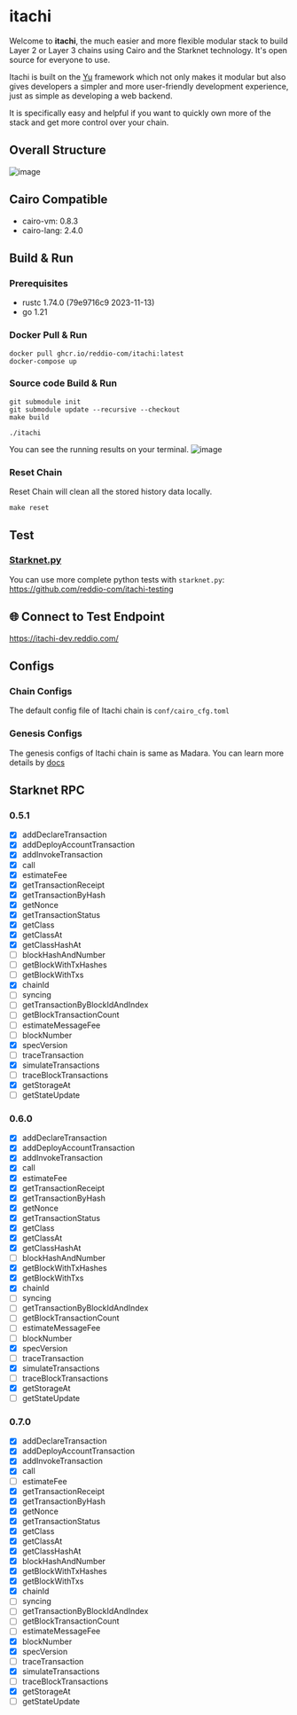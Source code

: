 # itachi

Welcome to **itachi**, the much easier and more flexible modular stack to build Layer 2 or Layer 3 chains using Cairo and the Starknet technology.
It's open source for everyone to use.

Itachi is built on the [Yu](https://github.com/yu-org/yu) framework which not only makes it modular but also gives developers
a simpler and more user-friendly development experience, just as simple as developing a web backend.

It is specifically easy and helpful if you want to quickly own more of the stack and get more control over your chain.

## Overall Structure

![image](docs/images/itachi_arch.png)

## Cairo Compatible

- cairo-vm: 0.8.3
- cairo-lang: 2.4.0

## Build & Run

### Prerequisites

- rustc 1.74.0 (79e9716c9 2023-11-13)
- go 1.21

### Docker Pull & Run

```shell
docker pull ghcr.io/reddio-com/itachi:latest
docker-compose up
```

### Source code Build & Run

```shell
git submodule init
git submodule update --recursive --checkout
make build

./itachi
```

You can see the running results on your terminal.
![image](docs/images/itachi_running.jpg)

### Reset Chain

Reset Chain will clean all the stored history data locally.

```shell
make reset
```

## Test

### [Starknet.py](https://github.com/software-mansion/starknet.py)

You can use more complete python tests with `starknet.py`: https://github.com/reddio-com/itachi-testing

## 🌐 Connect to Test Endpoint

https://itachi-dev.reddio.com/

## Configs

### Chain Configs

The default config file of Itachi chain is `conf/cairo_cfg.toml`

### Genesis Configs

The genesis configs of Itachi chain is same as Madara. You can learn more details by [docs](docs/genesis.md)

## Starknet RPC

### 0.5.1

- [x] addDeclareTransaction
- [x] addDeployAccountTransaction
- [x] addInvokeTransaction
- [x] call
- [x] estimateFee
- [x] getTransactionReceipt
- [x] getTransactionByHash
- [x] getNonce
- [x] getTransactionStatus
- [x] getClass
- [x] getClassAt
- [x] getClassHashAt
- [ ] blockHashAndNumber
- [ ] getBlockWithTxHashes
- [ ] getBlockWithTxs
- [x] chainId
- [ ] syncing
- [ ] getTransactionByBlockIdAndIndex
- [ ] getBlockTransactionCount
- [ ] estimateMessageFee
- [ ] blockNumber
- [x] specVersion
- [ ] traceTransaction
- [x] simulateTransactions
- [ ] traceBlockTransactions
- [x] getStorageAt
- [ ] getStateUpdate

### 0.6.0

- [x] addDeclareTransaction
- [x] addDeployAccountTransaction
- [x] addInvokeTransaction
- [x] call
- [x] estimateFee
- [x] getTransactionReceipt
- [x] getTransactionByHash
- [x] getNonce
- [x] getTransactionStatus
- [x] getClass
- [x] getClassAt
- [x] getClassHashAt
- [ ] blockHashAndNumber
- [x] getBlockWithTxHashes
- [x] getBlockWithTxs
- [x] chainId
- [ ] syncing
- [ ] getTransactionByBlockIdAndIndex
- [ ] getBlockTransactionCount
- [ ] estimateMessageFee
- [ ] blockNumber
- [x] specVersion
- [ ] traceTransaction
- [x] simulateTransactions
- [ ] traceBlockTransactions
- [x] getStorageAt
- [ ] getStateUpdate

### 0.7.0

- [x] addDeclareTransaction
- [x] addDeployAccountTransaction
- [x] addInvokeTransaction
- [x] call
- [ ] estimateFee
- [x] getTransactionReceipt
- [x] getTransactionByHash
- [x] getNonce
- [x] getTransactionStatus
- [x] getClass
- [x] getClassAt
- [x] getClassHashAt
- [x] blockHashAndNumber
- [x] getBlockWithTxHashes
- [x] getBlockWithTxs
- [x] chainId
- [ ] syncing
- [ ] getTransactionByBlockIdAndIndex
- [ ] getBlockTransactionCount
- [ ] estimateMessageFee
- [x] blockNumber
- [x] specVersion
- [ ] traceTransaction
- [x] simulateTransactions
- [ ] traceBlockTransactions
- [x] getStorageAt
- [ ] getStateUpdate
